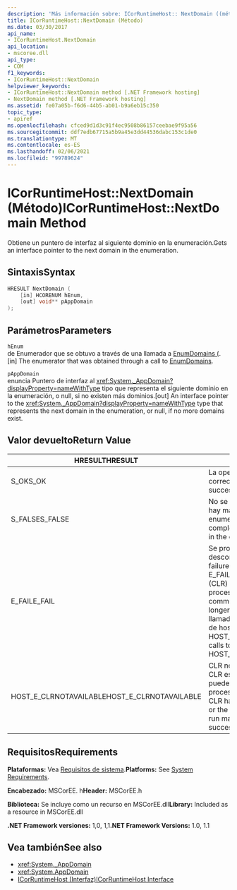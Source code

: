 ```yaml
---
description: 'Más información sobre: ICorRuntimeHost:: NextDomain ((método)'
title: ICorRuntimeHost::NextDomain (Método)
ms.date: 03/30/2017
api_name:
- ICorRuntimeHost.NextDomain
api_location:
- mscoree.dll
api_type:
- COM
f1_keywords:
- ICorRuntimeHost::NextDomain
helpviewer_keywords:
- ICorRuntimeHost::NextDomain method [.NET Framework hosting]
- NextDomain method [.NET Framework hosting]
ms.assetid: fe07a05b-f6d6-44b5-ab01-b9a6eb15c350
topic_type:
- apiref
ms.openlocfilehash: cfced9d1d3c91f4ec9508b86157ceebae9f95a56
ms.sourcegitcommit: ddf7edb67715a5b9a45e3dd44536dabc153c1de0
ms.translationtype: MT
ms.contentlocale: es-ES
ms.lasthandoff: 02/06/2021
ms.locfileid: "99789624"
---
```

# <a name="icorruntimehostnextdomain-method"></a><span data-ttu-id="00f2a-103">ICorRuntimeHost::NextDomain (Método)</span><span class="sxs-lookup"><span data-stu-id="00f2a-103">ICorRuntimeHost::NextDomain Method</span></span>

<span data-ttu-id="00f2a-104">Obtiene un puntero de interfaz al siguiente dominio en la enumeración.</span><span class="sxs-lookup"><span data-stu-id="00f2a-104">Gets an interface pointer to the next domain in the enumeration.</span></span>  
  
## <a name="syntax"></a><span data-ttu-id="00f2a-105">Sintaxis</span><span class="sxs-lookup"><span data-stu-id="00f2a-105">Syntax</span></span>  
  
```cpp  
HRESULT NextDomain (  
    [in] HCORENUM hEnum,  
    [out] void** pAppDomain  
);  
```  
  
## <a name="parameters"></a><span data-ttu-id="00f2a-106">Parámetros</span><span class="sxs-lookup"><span data-stu-id="00f2a-106">Parameters</span></span>  

 `hEnum`  
 <span data-ttu-id="00f2a-107">de Enumerador que se obtuvo a través de una llamada a [EnumDomains (](icorruntimehost-enumdomains-method.md).</span><span class="sxs-lookup"><span data-stu-id="00f2a-107">[in] The enumerator that was obtained through a call to [EnumDomains](icorruntimehost-enumdomains-method.md).</span></span>  
  
 `pAppDomain`  
 <span data-ttu-id="00f2a-108">enuncia Puntero de interfaz al <xref:System._AppDomain?displayProperty=nameWithType> tipo que representa el siguiente dominio en la enumeración, o null, si no existen más dominios.</span><span class="sxs-lookup"><span data-stu-id="00f2a-108">[out] An interface pointer to the <xref:System._AppDomain?displayProperty=nameWithType> type that represents the next domain in the enumeration, or null, if no more domains exist.</span></span>  
  
## <a name="return-value"></a><span data-ttu-id="00f2a-109">Valor devuelto</span><span class="sxs-lookup"><span data-stu-id="00f2a-109">Return Value</span></span>  
  
|<span data-ttu-id="00f2a-110">HRESULT</span><span class="sxs-lookup"><span data-stu-id="00f2a-110">HRESULT</span></span>|<span data-ttu-id="00f2a-111">Descripción</span><span class="sxs-lookup"><span data-stu-id="00f2a-111">Description</span></span>|  
|-------------|-----------------|  
|<span data-ttu-id="00f2a-112">S_OK</span><span class="sxs-lookup"><span data-stu-id="00f2a-112">S_OK</span></span>|<span data-ttu-id="00f2a-113">La operación se realizó correctamente.</span><span class="sxs-lookup"><span data-stu-id="00f2a-113">The operation was successful.</span></span>|  
|<span data-ttu-id="00f2a-114">S_FALSE</span><span class="sxs-lookup"><span data-stu-id="00f2a-114">S_FALSE</span></span>|<span data-ttu-id="00f2a-115">No se pudo completar la operación o no hay más dominios en la enumeración.</span><span class="sxs-lookup"><span data-stu-id="00f2a-115">The operation failed to complete, or there are no more domains in the enumeration.</span></span>|  
|<span data-ttu-id="00f2a-116">E_FAIL</span><span class="sxs-lookup"><span data-stu-id="00f2a-116">E_FAIL</span></span>|<span data-ttu-id="00f2a-117">Se produjo un error grave desconocido.</span><span class="sxs-lookup"><span data-stu-id="00f2a-117">An unknown, catastrophic failure occurred.</span></span> <span data-ttu-id="00f2a-118">Si un método devuelve E_FAIL, el Common Language Runtime (CLR) ya no se puede usar en el proceso.</span><span class="sxs-lookup"><span data-stu-id="00f2a-118">If a method returns E_FAIL, the common language runtime (CLR) is no longer usable in the process.</span></span> <span data-ttu-id="00f2a-119">Las llamadas subsiguientes a cualquier API de hospedaje devuelven HOST_E_CLRNOTAVAILABLE.</span><span class="sxs-lookup"><span data-stu-id="00f2a-119">Subsequent calls to any hosting APIs return HOST_E_CLRNOTAVAILABLE.</span></span>|  
|<span data-ttu-id="00f2a-120">HOST_E_CLRNOTAVAILABLE</span><span class="sxs-lookup"><span data-stu-id="00f2a-120">HOST_E_CLRNOTAVAILABLE</span></span>|<span data-ttu-id="00f2a-121">CLR no se ha cargado en un proceso o CLR está en un estado en el que no puede ejecutar código administrado ni procesar la llamada correctamente.</span><span class="sxs-lookup"><span data-stu-id="00f2a-121">The CLR has not been loaded into a process, or the CLR is in a state in which it cannot run managed code or process the call successfully.</span></span>|  
  
## <a name="requirements"></a><span data-ttu-id="00f2a-122">Requisitos</span><span class="sxs-lookup"><span data-stu-id="00f2a-122">Requirements</span></span>  

 <span data-ttu-id="00f2a-123">**Plataformas:** Vea [Requisitos de sistema](../../get-started/system-requirements.md).</span><span class="sxs-lookup"><span data-stu-id="00f2a-123">**Platforms:** See [System Requirements](../../get-started/system-requirements.md).</span></span>  
  
 <span data-ttu-id="00f2a-124">**Encabezado:** MSCorEE. h</span><span class="sxs-lookup"><span data-stu-id="00f2a-124">**Header:** MSCorEE.h</span></span>  
  
 <span data-ttu-id="00f2a-125">**Biblioteca:** Se incluye como un recurso en MSCorEE.dll</span><span class="sxs-lookup"><span data-stu-id="00f2a-125">**Library:** Included as a resource in MSCorEE.dll</span></span>  
  
 <span data-ttu-id="00f2a-126">**.NET Framework versiones:** 1,0, 1,1</span><span class="sxs-lookup"><span data-stu-id="00f2a-126">**.NET Framework Versions:** 1.0, 1.1</span></span>  
  
## <a name="see-also"></a><span data-ttu-id="00f2a-127">Vea también</span><span class="sxs-lookup"><span data-stu-id="00f2a-127">See also</span></span>

- <xref:System._AppDomain>
- <xref:System.AppDomain>
- [<span data-ttu-id="00f2a-128">ICorRuntimeHost (Interfaz)</span><span class="sxs-lookup"><span data-stu-id="00f2a-128">ICorRuntimeHost Interface</span></span>](icorruntimehost-interface.md)
